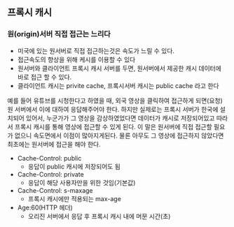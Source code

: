 ## 프록시 캐시

### 원(origin)서버 직접 접근는 느리다

- 미국에 있는 원서버로 직접 접근하는것은 속도가 느릴 수 있다.
- 접근속도의 향상을 위해 케시를 이용할 수 있다
- 원서버와 클라이언트 프록시 캐시 서버를 두면, 원서버에서 제공한 캐시 데이터에 바로 접근 할 수 있다.
- 클라이언트 캐시는 privite cache, 프록시서버 캐시는 public cache 라고 한다

<p>예를 들어 유튜브를 시청한다고 하였을 때, 외국 영상을 클릭하여 접근하게 되면(요청) 원 서버에서 이에 대하여 응답해주어야 한다. 하지만 실제로는 프록시 서버가 한국에 설치되어 있어서, 누군가가 그 영상을 감상하였었다면 데이터가 캐시로 저장되어있고 따라서 프록시 캐시를 통해 영상에 접근할 수 있게 된다. 이 말은 원서버에 직접 접근할 필요가 없으니 속도면에서 이점이 많아지게된다. 물론 아무도 그 영상에 접근하지 않았다면 최초에는 원서버에 접근을 해야 한다.</p>

- Cache-Control: public
  - 응답이 public 캐시에 저장되어도 됨
- Cache-Control: private
  - 응답이 해당 사용자만을 위한 것임(기본값)
- Cache-Control: s-maxage
  - 프록시 캐시에만 적용되는 max-age
- Age:60(HTTP 헤더)
  - 오리진 서버에서 응답 후 프록시 캐시 내에 머문 시간(초)

